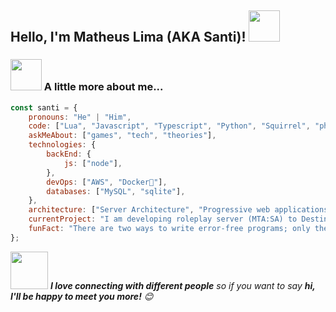 <h2>Hello, I'm Matheus Lima (AKA Santi)! <img src="https://media.giphy.com/media/12oufCB0MyZ1Go/giphy.gif" width="50"></h2>

<!--<p><em>Development leader at <a href="https://destinyroleplay.com/">Destiny Community</a><img src="https://media.giphy.com/media/WUlplcMpOCEmTGBtBW/giphy.gif" width="30"> 
</em></p>-->

### <img src="https://media.giphy.com/media/VgCDAzcKvsR6OM0uWg/giphy.gif" width="50"> A little more about me...  

```javascript
const santi = {
    pronouns: "He" | "Him",
    code: ["Lua", "Javascript", "Typescript", "Python", "Squirrel", "php"],
    askMeAbout: ["games", "tech", "theories"],
    technologies: {
        backEnd: {
            js: ["node"],
        },
        devOps: ["AWS", "Docker🐳"],
        databases: ["MySQL", "sqlite"],
    },
    architecture: ["Server Architecture", "Progressive web applications", "Single page applications"],
    currentProject: "I am developing roleplay server (MTA:SA) to Destiny Community",
    funFact: "There are two ways to write error-free programs; only the third one works"
};
```

<img src="https://media.giphy.com/media/LnQjpWaON8nhr21vNW/giphy.gif" width="60"> <em><b>I love connecting with different people</b> so if you want to say <b>hi, I'll be happy to meet you more!</b> 😊</em>
